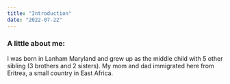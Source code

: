 ```yaml
---
title: "Introduction"
date: "2022-07-22"
---
```


### A little about me:

I was born in Lanham Maryland and grew up as the middle child with 5 other sibling (3 brothers and 2 sisters).
My mom and dad immigrated here from Eritrea, a small country in East Africa.
